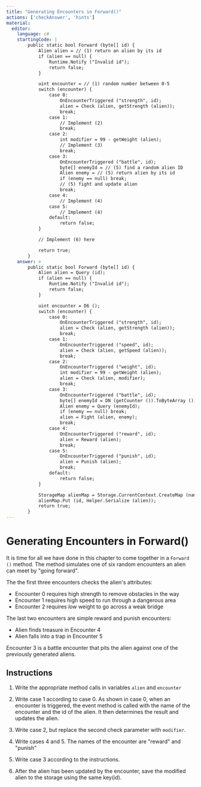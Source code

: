 ```yaml
---
title: "Generating Encounters in Forward()"
actions: ['checkAnswer', 'hints']
material: 
  editor:
    language: c#
    startingCode: | 
        public static bool Forward (byte[] id) {
            Alien alien = // (1) return an alien by its id
            if (alien == null) {
                Runtime.Notify ("Invalid id"); 
                return false; 
            }

            uint encounter = // (1) random number between 0-5
            switch (encounter) {
                case 0:
                    OnEncounterTriggered ("strength", id); 
                    alien = Check (alien, getStrength (alien)); 
                    break; 
                case 1:
                    // Implement (2)
                    break; 
                case 2:
                    int modifier = 99 - getWeight (alien); 
                    // Implement (3)
                    break; 
                case 3: 
                    OnEncounterTriggered ("battle", id); 
                    byte[] enemyId = // (5) find a random alien ID
                    Alien enemy = // (5) return alien by its id
                    if (enemy == null) break; 
                    // (5) fight and update alien
                    break; 
                case 4: 
                    // Implement (4)
                case 5: 
                    // Implement (4)
                default: 
                    return false; 
            }

            // Implement (6) here

            return true; 
        }
    answer: > 
        public static bool Forward (byte[] id) {
            Alien alien = Query (id); 
            if (alien == null) {
                Runtime.Notify ("Invalid id"); 
                return false; 
            }

            uint encounter = D6 ();
            switch (encounter) {
                case 0:  
                    OnEncounterTriggered ("strength", id); 
                    alien = Check (alien, getStrength (alien)); 
                    break; 
                case 1:  
                    OnEncounterTriggered ("speed", id); 
                    alien = Check (alien, getSpeed (alien)); 
                    break; 
                case 2:  
                    OnEncounterTriggered ("weight", id); 
                    int modifier = 99 - getWeight (alien); 
                    alien = Check (alien, modifier); 
                    break; 
                case 3: 
                    OnEncounterTriggered ("battle", id); 
                    byte[] enemyId = DN (getCounter ()).ToByteArray (); 
                    Alien enemy = Query (enemyId); 
                    if (enemy == null) break; 
                    alien = Fight (alien, enemy); 
                    break; 
                case 4: 
                    OnEncounterTriggered ("reward", id); 
                    alien = Reward (alien); 
                    break; 
                case 5: 
                    OnEncounterTriggered ("punish", id); 
                    alien = Punish (alien); 
                    break; 
                default: 
                    return false; 
            }

            StorageMap alienMap = Storage.CurrentContext.CreateMap (nameof (alienMap)); 
            alienMap.Put (id, Helper.Serialize (alien)); 
            return true; 
        }
---
```


# Generating Encounters in Forward()

It is time for all we have done in this chapter to come together in a `Forward ()` method. The method simulates one of six random encounters an alien can meet by "going forward". 

The the first three encounters checks the alien's attributes:
- Encounter 0 requires high strength to remove obstacles in the way
- Encounter 1 requires high speed to run through a dangerous area
- Encounter 2 requires *low* weight to go across a weak bridge

The last two encounters are simple reward and punish encounters: 
- Alien finds treasure in Encounter 4
- Alien falls into a trap in Encounter 5

Encounter 3 is a battle encounter that pits the alien against one of the previously generated aliens. 

## Instructions

1. Write the appropriate method calls in variables `alien` and `encounter`

2. Write case 1 according to case 0. 
    As shown in case 0, when an encounter is triggered, the event method is called with the name of the encounter and the id of the alien. It then determines the result and updates the alien. 

3. Write case 2, but replace the second check parameter with `modifier`. 

4. Write cases 4 and 5. The names of the encounter are "reward" and "punish"

5. Write case 3 according to the instructions. 

6. After the alien has been updated by the encounter, save the modified alien to the storage using the same key(id). 

